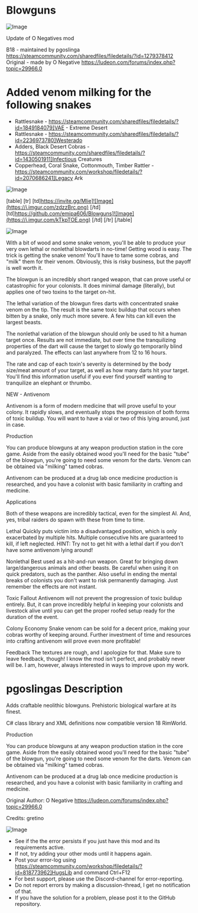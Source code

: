 # Blowguns

![Image](https://i.imgur.com/WAEzk68.png)

Update of O Negatives mod
	
B18 - maintained by pgoslinga
https://steamcommunity.com/sharedfiles/filedetails/?id=1279378412
Original - made by O Negative
https://ludeon.com/forums/index.php?topic=29966.0

# Added venom milking for the following snakes



- Rattlesnake - https://steamcommunity.com/sharedfiles/filedetails/?id=1849184079]VAE - Extreme Desert
- Rattlesnake - https://steamcommunity.com/sharedfiles/filedetails/?id=2236973780]Westerado
- Adders, Black Desert Cobras - https://steamcommunity.com/sharedfiles/filedetails/?id=1430501911]Infectious Creatures
- Copperhead, Coral Snake, Cottonmouth, Timber Rattler  - https://steamcommunity.com/workshop/filedetails/?id=2070686241]Legacy Ark



![Image](https://i.imgur.com/7Gzt3Rg.png)


[table]
	[tr]
		[td]https://invite.gg/Mlie]![Image](https://i.imgur.com/zdzzBrc.png)
[/td]
		[td]https://github.com/emipa606/Blowguns]![Image](https://i.imgur.com/kTkpTOE.png)
[/td]
	[/tr]
[/table]
	
![Image](https://i.imgur.com/NOW7jU1.png)

With a bit of wood and some snake venom, you&apos;ll be able to produce your very own lethal or nonlethal blowdarts in no-time!
Getting wood is easy. The trick is getting the snake venom! You&apos;ll have to tame some cobras, and &quot;milk&quot; them for their venom.
Obviously, this is risky business, but the payoff is well worth it.

The blowgun is an incredibly short ranged weapon, that can prove useful or catastrophic for your colonists. It does minimal damage (literally), but applies one of two toxins to the target on-hit.

The lethal variation of the blowgun fires darts with concentrated snake venom on the tip.
The result is the same toxic buildup that occurs when bitten by a snake, only much more severe.
A few hits can kill even the largest beasts.

The nonlethal variation of the blowgun should only be used to hit a human target once.
Results are not immediate, but over time the tranquilizing properties of the dart will cause the target to slowly go temporarily blind and paralyzed.
The effects can last anywhere from 12 to 16 hours.

The rate and cap of each toxin&apos;s severity is determined by the body size/meat amount of your target, as well as how many darts hit your target.
You&apos;ll find this information useful if you ever find yourself wanting to tranquilize an elephant or thrumbo.

NEW - Antivenom

Antivenom is a form of modern medicine that will prove useful to your colony.
It rapidly slows, and eventually stops the progression of both forms of toxic buildup.
You will want to have a vial or two of this lying around, just in case.

Production

You can produce blowguns at any weapon production station in the core game.
Aside from the easily obtained wood you&apos;ll need for the basic &quot;tube&quot; of the blowgun, you&apos;re going to need some venom for the darts.
Venom can be obtained via &quot;milking&quot; tamed cobras.

Antivenom can be produced at a drug lab once medicine production is researched, and you have a colonist with basic familiarity in crafting and medicine.

Applications


Both of these weapons are incredibly tactical, even for the simplest AI. And, yes, tribal raiders do spawn with these from time to time.

Lethal
Quickly puts victim into a disadvantaged position, which is only exacerbated by multiple hits.
Multiple consecutive hits are guaranteed to kill, if left neglected.
HINT: Try not to get hit with a lethal dart if you don&apos;t have some antivenom lying around!

Nonlethal
Best used as a hit-and-run weapon.
Great for bringing down large/dangerous animals and other beasts.
Be careful when using it on quick predators, such as the panther.
Also useful in ending the mental breaks of colonists you don&apos;t want to risk permanently damaging.
Just remember the effects are not instant.

Toxic Fallout
Antivenom will not prevent the progression of toxic buildup entirely.
But, it can prove incredibly helpful in keeping your colonists and livestock alive until you can get the proper roofed setup ready for the duration of the event.

Colony Economy
Snake venom can be sold for a decent price, making your cobras worthy of keeping around.
Further investment of time and resources into crafting antivenom will prove even more profitable!

Feedback
The textures are rough, and I apologize for that.
Make sure to leave feedback, though! I know the mod isn&apos;t perfect, and probably never will be.
I am, however, always interested in ways to improve upon my work.

# pgoslingas Description

Adds craftable neolithic blowguns. Prehistoric biological warfare at its finest.

C# class library and XML definitions now compatible version 18 RimWorld.

Production

You can produce blowguns at any weapon production station in the core game.
Aside from the easily obtained wood you&apos;ll need for the basic &quot;tube&quot; of the blowgun, you&apos;re going to need some venom for the darts.
Venom can be obtained via &quot;milking&quot; tamed cobras.

Antivenom can be produced at a drug lab once medicine production is researched, and you have a colonist with basic familiarity in crafting and medicine.

Original Author: O Negative
https://ludeon.com/forums/index.php?topic=29966.0

Credits:
gretino 


![Image](https://i.imgur.com/Rs6T6cr.png)



-  See if the the error persists if you just have this mod and its requirements active.
-  If not, try adding your other mods until it happens again.
-  Post your error-log using https://steamcommunity.com/workshop/filedetails/?id=818773962]HugsLib and command Ctrl+F12
-  For best support, please use the Discord-channel for error-reporting.
-  Do not report errors by making a discussion-thread, I get no notification of that.
-  If you have the solution for a problem, please post it to the GitHub repository.


